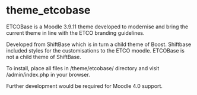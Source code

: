 # theme_etcobase

ETCOBase is a Moodle 3.9.11 theme developed to modernise and bring the current theme in line with the ETCO branding guidelines.

Developed from ShiftBase which is in turn a child theme of Boost. Shiftbase included styles for the customisations to the ETCO moodle. ETCOBase is not a child theme of ShiftBase.

To install, place all files in /theme/etcobase/ directory and visit /admin/index.php in your browser. 

Further development would be required for Moodle 4.0 support.
